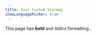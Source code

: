 ```yaml
---
title: Your Custom Starmap
showLanguagePicker: true
---
```

This page has **bold** and _italics_ formatting.. 